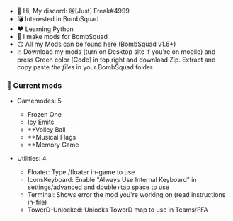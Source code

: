 - 👋 Hi, My discord: @[Just] Freak#4999
- 💣 Interested in BombSquad
- ❤️ Learning Python
- 🙂 I make mods for BombSquad
- 🙃 All my Mods can be found here (BombSquad v1.6+)
- 🔥 Download my mods (turn on Desktop site if you're on mobile) and 
press Green color [Code] in top right and download Zip.
Extract and copy paste *the files* in your BombSquad folder.


### 🎯 Current mods
* Gamemodes: 5
   * Frozen One
   * Icy Emits
   * **Volley Ball
   * **Musical Flags
   * **Memory Game

* Utilities: 4
   * Floater: Type /floater in-game to use
   * IconsKeyboard: Enable "Always Use Internal Keyboard" in settings/advanced and double+tap space to use
   * Terminal: Shows error the mod you're working on (read instructions in-file)
   * TowerD-Unlocked: Unlocks TowerD map to use in Teams/FFA
